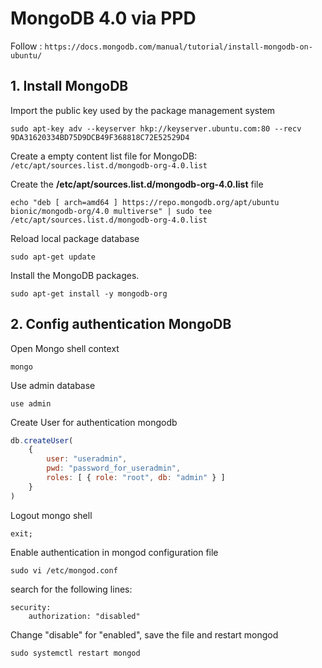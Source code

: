 # MongoDB 4.0 via PPD

Follow : `https://docs.mongodb.com/manual/tutorial/install-mongodb-on-ubuntu/`

## 1. Install MongoDB

Import the public key used by the package management system

```
sudo apt-key adv --keyserver hkp://keyserver.ubuntu.com:80 --recv 9DA31620334BD75D9DCB49F368818C72E52529D4
```

Create a empty content list file for MongoDB: `/etc/apt/sources.list.d/mongodb-org-4.0.list`

Create the **/etc/apt/sources.list.d/mongodb-org-4.0.list** file

```
echo "deb [ arch=amd64 ] https://repo.mongodb.org/apt/ubuntu bionic/mongodb-org/4.0 multiverse" | sudo tee /etc/apt/sources.list.d/mongodb-org-4.0.list
```

Reload local package database

```
sudo apt-get update
```

Install the MongoDB packages.

```
sudo apt-get install -y mongodb-org
```

## 2. Config authentication MongoDB

Open Mongo shell context

```
mongo
```
Use admin database

```
use admin
```

Create User for authentication mongodb
```js
db.createUser(
    {
        user: "useradmin",
        pwd: "password_for_useradmin",
        roles: [ { role: "root", db: "admin" } ]
    }
)
```

Logout mongo shell

```
exit;
```

Enable authentication in mongod configuration file

```
sudo vi /etc/mongod.conf
```

search for the following lines:

```
security:
    authorization: "disabled"
```

Change "disable" for "enabled", save the file and restart mongod

```
sudo systemctl restart mongod
```